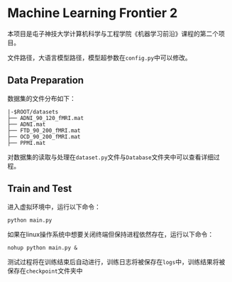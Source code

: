 # Machine Learning Frontier 2

本项目是屯子神技大学计算机科学与工程学院《机器学习前沿》课程的第二个项目。

文件路径，大语言模型路径，模型超参数在`config.py`中可以修改。


## Data Preparation

数据集的文件分布如下：

```
|-$ROOT/datasets
├── ADNI_90_120_fMRI.mat
├── ADNI.mat
├── FTD_90_200_fMRI.mat
├── OCD_90_200_fMRI.mat
├── PPMI.mat
```

对数据集的读取与处理在`dataset.py`文件与`Database`文件夹中可以查看详细过程。



## Train and Test

进入虚拟环境中，运行以下命令：

```
python main.py
```

如果在linux操作系统中想要关闭终端但保持进程依然存在，运行以下命令：

```
nohup python main.py &
```

测试过程将在训练结束后自动进行，训练日志将被保存在`logs`中，训练结果将被保存在`checkpoint`文件夹中


